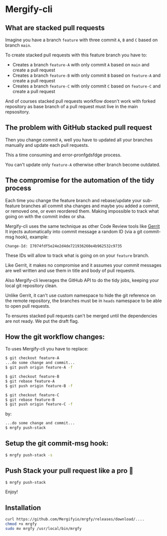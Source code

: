 # Mergify-cli

## What are stacked pull requests

Imagine you have a branch `feature` with three commit `A`, `B` and `C` based on branch `main`.

To create stacked pull requests with this feature branch you have to:

* Creates a branch `feature-A` with only commit `A` based on `main` and create a pull request
* Creates a branch `feature-B` with only commit `B` based on `feature-A` and create a pull request
* Creates a branch `feature-C` with only commit `C` based on `feature-C` and create a pull request

And of courses stacked pull requests workflow doesn't work with forked
repository as base branch of a pull request must live in the main repsository.

## The problem with GitHub stacked pull request

Then you change commit `A`, well you have to updated all your branches manually
and update each pull requests.

This a time consuming and error-pronfgdsfdge process.

You can't update only `feature-A` otherwise other branch become outdated.


## The compromise for the automation of the tidy process

Each time you change the feature branch and rebase/update your sub-feature
branches all commit sha changes and maybe you added a commit, or removed one, or
even reordered them. Making impossible to track what going on with the commit index or sha.

Mergify-cli uses the same technique as other Code Review tools like [Gerrit](https://www.gerritcodereview.com/)
It injects automatically into commit message a random ID (via a git commit-msg hook), example:

```
Change-Id: I7074fdf5e24e2d4de721936260e4b962532c9735
```

These IDs will allow to track what is going on on your `feature` branch.

Like Gerrit, it makes no compromise and it assumes your commit messages are well
written and use them in title and body of pull requests.

Also Mergify-cli leverages the GitHub API to do the tidy jobs, keeping your
local git repository clean.

Unlike Gerrit, it can't use custom namespace to hide the git reference on the
remote repository, the branches must be in `heads` namespace to be able to open
pull requests.

To ensures stacked pull requests can't be merged until the dependencies are not ready.
We put the draft flag.

## How the git workflow changes:

To uses Mergify-cli you have to replace:

```bash
$ git checkout feature-A
...do some change and commit...
$ git push origin feature-A -f

$ git checkout feature-B
$ git rebase feature-A
$ git push origin feature-B -f

$ git checkout feature-C
$ git rebase feature-B
$ git push origin feature-C -f
```

by:

```bash
...do some change and commit...
$ mrgfy push-stack
```

## Setup the git commit-msg hook:

```bash
$ mrgfy push-stack -s
```

## Push Stack your pull request like a pro 🦾

```bash
$ mrgfy push-stack
```

Enjoy!

## Installation

```bash
curl https://github.com/Mergifyio/mrgfy/releases/download/....
chmod +x mrgfy
sudo mv mrgfy /usr/local/bin/mrgfy
```
